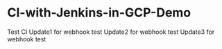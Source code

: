 # CI-with-Jenkins-in-GCP-Demo
Test CI
Update1 for webhook test
Update2 for webhook test
Update3 for webhook test
